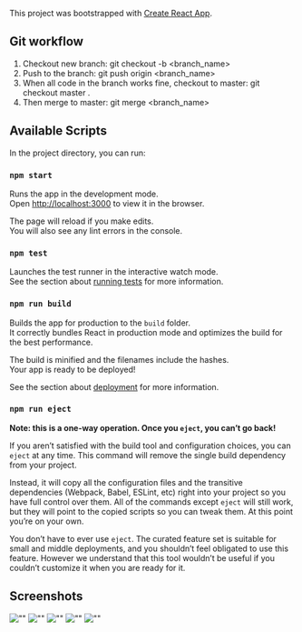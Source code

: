 This project was bootstrapped with [Create React App](https://github.com/facebook/create-react-app).

## Git workflow

1. Checkout new branch: git checkout -b <branch_name>
2. Push to the branch: git push origin <branch_name>
3. When all code in the branch works fine, checkout to master: git checkout master .
4. Then merge to master: git merge <branch_name>

## Available Scripts

In the project directory, you can run:

### `npm start`

Runs the app in the development mode.<br>
Open [http://localhost:3000](http://localhost:3000) to view it in the browser.

The page will reload if you make edits.<br>
You will also see any lint errors in the console.

### `npm test`

Launches the test runner in the interactive watch mode.<br>
See the section about [running tests](https://facebook.github.io/create-react-app/docs/running-tests) for more information.

### `npm run build`

Builds the app for production to the `build` folder.<br>
It correctly bundles React in production mode and optimizes the build for the best performance.

The build is minified and the filenames include the hashes.<br>
Your app is ready to be deployed!

See the section about [deployment](https://facebook.github.io/create-react-app/docs/deployment) for more information.

### `npm run eject`

**Note: this is a one-way operation. Once you `eject`, you can’t go back!**

If you aren’t satisfied with the build tool and configuration choices, you can `eject` at any time. This command will remove the single build dependency from your project.

Instead, it will copy all the configuration files and the transitive dependencies (Webpack, Babel, ESLint, etc) right into your project so you have full control over them. All of the commands except `eject` will still work, but they will point to the copied scripts so you can tweak them. At this point you’re on your own.

You don’t have to ever use `eject`. The curated feature set is suitable for small and middle deployments, and you shouldn’t feel obligated to use this feature. However we understand that this tool wouldn’t be useful if you couldn’t customize it when you are ready for it.

## Screenshots

![""](https://github.com/quangtienftu49/OntarioHomeSeeking-React/blob/master/screenshots/image1.PNG)
![""](https://github.com/quangtienftu49/OntarioHomeSeeking-React/blob/master/screenshots/image2.PNG)
![""](https://github.com/quangtienftu49/OntarioHomeSeeking-React/blob/master/screenshots/image3.PNG)
![""](https://github.com/quangtienftu49/OntarioHomeSeeking-React/blob/master/screenshots/image4.PNG)
![""](https://github.com/quangtienftu49/OntarioHomeSeeking-React/blob/master/screenshots/image5.PNG)
